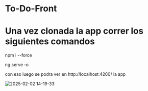 # To-Do-Front

# Una vez clonada la app correr los siguientes comandos

npm i --force

ng serve -o

con eso luego se podra ver en http://localhost:4200/ la app

![2025-02-02 14-19-33](https://github.com/user-attachments/assets/ed943b53-9e72-4f76-bdef-f3c9940f8304)
